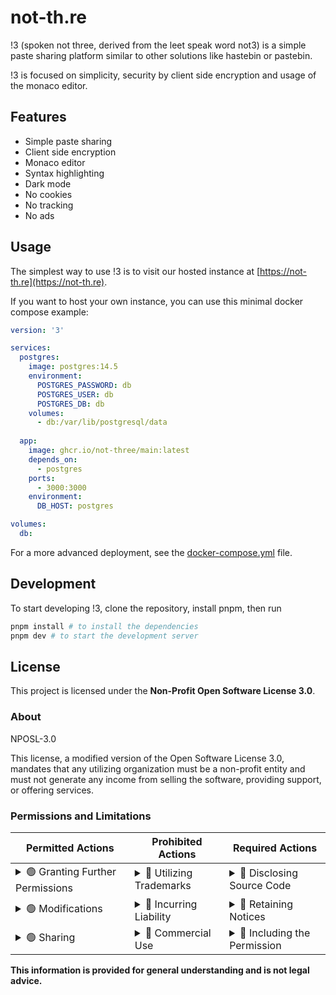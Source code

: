 # not-th.re

!3 (spoken not three, derived from the leet speak word not3) is a simple
paste sharing platform similar to other solutions like hastebin or pastebin.

!3 is focused on simplicity, security by client side encryption
and usage of the monaco editor.

## Features

- Simple paste sharing
- Client side encryption
- Monaco editor
- Syntax highlighting
- Dark mode
- No cookies
- No tracking
- No ads

## Usage

The simplest way to use !3 is to visit our hosted instance at [https://not-th.re](https://not-th.re).

If you want to host your own instance, you can use this minimal docker compose example:

```yml
version: '3'

services:
  postgres:
    image: postgres:14.5
    environment:
      POSTGRES_PASSWORD: db
      POSTGRES_USER: db
      POSTGRES_DB: db
    volumes:
      - db:/var/lib/postgresql/data
  
  app:
    image: ghcr.io/not-three/main:latest
    depends_on:
      - postgres
    ports:
      - 3000:3000
    environment:
      DB_HOST: postgres

volumes:
  db:
```

For a more advanced deployment, see the [docker-compose.yml](./docker-compose.yml) file.

## Development

To start developing !3, clone the repository, install pnpm, then run

```bash
pnpm install # to install the dependencies
pnpm dev # to start the development server
```

## License

This project is licensed under the **Non-Profit Open Software License 3.0**.

### About

NPOSL-3.0

This license, a modified version of the Open Software License 3.0, mandates that any utilizing organization must be a non-profit entity and must not generate any income from selling the software, providing support, or offering services.


### Permissions and Limitations

| Permitted Actions                                                                                                 | Prohibited Actions                                                                                                         | Required Actions                                                                                                                        |
|-------------------------------------------------------------------------------------------------------------------|---------------------------------------------------------------------------------------------------------------------------|-----------------------------------------------------------------------------------------------------------------------------------------|
| <details><summary>🟢 Granting Further Permissions</summary>Allows you to provide additional permissions for the software.</details>  | <details><summary>🔴 Utilizing Trademarks</summary>Restricts the use of trademarks or logos of contributors.</details>   | <details><summary>🔵 Disclosing Source Code</summary>Requires revealing your source code when distributing the software.</details>     |
| <details><summary>🟢 Modifications</summary>Permits altering the software and creating derivative works.</details>                | <details><summary>🔴 Incurring Liability</summary>Limits legal accountability for damages related to the software.</details> | <details><summary>🔵 Retaining Notices</summary>Requires maintaining original notices within the software.</details>                   |
| <details><summary>🟢 Sharing</summary>Allows the distribution of the original or modified software.</details>                     | <details><summary>🔴 Commercial Use</summary>Prohibits the use of the software for commercial purposes, including sales, licensing, or distribution for profit.</details> | <details><summary>🔵 Including the Permission</summary>Requires including the text of this permission framework in modified versions of the software.</details>|

**This information is provided for general understanding and is not legal advice.**
